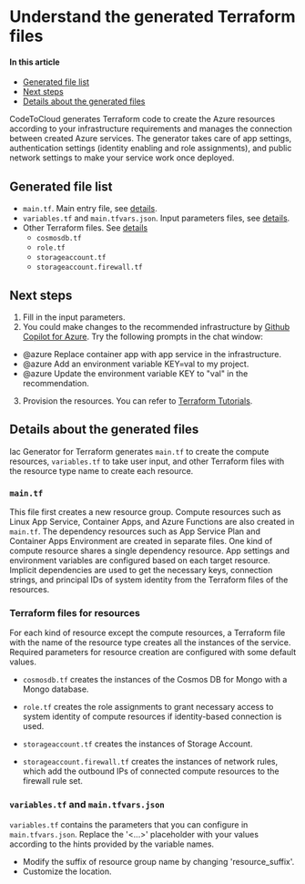 # Understand the generated Terraform files

#### In this article

- [Generated file list](#generated-file-list)
- [Next steps](#next-steps)
- [Details about the generated files](#details-about-the-generated-files)

CodeToCloud generates Terraform code to create the Azure resources according to your infrastructure requirements and manages the connection between created Azure services. The generator takes care of app settings, authentication settings (identity enabling and role assignments), and public network settings to make your service work once deployed.

## Generated file list

- `main.tf`. Main entry file, see [details](#maintf).
- `variables.tf` and `main.tfvars.json`. Input parameters files, see [details](#variablestf).
- Other Terraform files. See [details](terraform-files-for-resources)
  - `cosmosdb.tf`
  - `role.tf`
  - `storageaccount.tf`
  - `storageaccount.firewall.tf`

## Next steps

1. Fill in the input parameters.
2. You could make changes to the recommended infrastructure by [Github Copilot for Azure](https://marketplace.visualstudio.com/items?itemName=ms-azuretools.vscode-azure-github-copilot). Try the following prompts in the chat window:

- @azure Replace container app with app service in the infrastructure.
- @azure Add an environment variable KEY=val to my project.
- @azure Update the environment variable KEY to \"val\" in the recommendation.

3. Provision the resources. You can refer to [Terraform Tutorials](https://developer.hashicorp.com/terraform/tutorials/cli).

## Details about the generated files

Iac Generator for Terraform generates `main.tf` to create the compute resources, `variables.tf` to take user input, and other Terraform files with the resource type name to create each resource.

### `main.tf`

This file first creates a new resource group. Compute resources such as Linux App Service, Container Apps, and Azure Functions are also created in `main.tf`. The dependency resources such as App Service Plan and Container Apps Environment are created in separate files. One kind of compute resource shares a single dependency resource. App settings and environment variables are configured based on each target resource. Implicit dependencies are used to get the necessary keys, connection strings, and principal IDs of system identity from the Terraform files of the resources.

### Terraform files for resources

For each kind of resource except the compute resources, a Terraform file with the name of the resource type creates all the instances of the service. Required parameters for resource creation are configured with some default values.

- `cosmosdb.tf` creates the instances of the Cosmos DB for Mongo with a Mongo database.

- `role.tf` creates the role assignments to grant necessary access to system identity of compute resources if identity-based connection is used.

- `storageaccount.tf` creates the instances of Storage Account.
- `storageaccount.firewall.tf` creates the instances of network rules, which add the outbound IPs of connected compute resources to the firewall rule set.

### `variables.tf` and `main.tfvars.json`

`variables.tf` contains the parameters that you can configure in `main.tfvars.json`. Replace the '<...>' placeholder with your values according to the hints provided by the variable names.

- Modify the suffix of resource group name by changing 'resource_suffix'.
- Customize the location.
